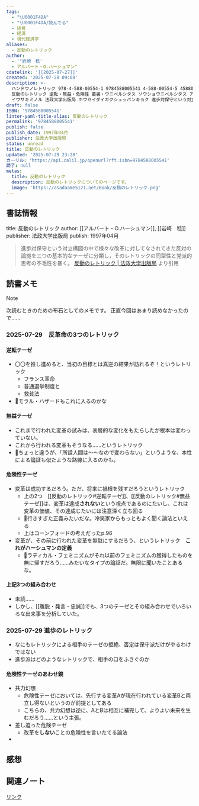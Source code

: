 ```yaml
---
tags:
  - "\U0001F4DA"
  - "\U0001F4DA/読んでる"
  - 経営
  - 経済
  - 現代経済学
aliases:
  - 反動のレトリック
author:
  - '"岩崎　稔'
  - アルバート・O.ハーシュマン"
cdatelink: '[[2025-07-27]]'
created: '2025-07-28 09:08'
description: >-
  ハンドウノレトリック 978-4-588-00554-1 9784588005541 4-588-00554-5 4588005545 1330
  反動のレトリック 逆転・無益・危険性 叢書・ウニベルシタス ソウショウニベルシタス アルバート・O.ハーシュマン 岩崎稔 ハーシュマン，A.O.
  イワサキミノル 法政大学出版局 ホウセイダイガクシュッパンキョク 進歩対保守という対立構図の中で様々な改革に
draft: false
ISBN: '9784588005541'
linter-yaml-title-alias: 反動のレトリック
permalink: '9784588005541'
publish: false
publish_date: 1997年04月
publisher: 法政大学出版局
status: unread
title: 反動のレトリック
updated: '2025-07-29 23:28'
カーリル: 'https://api.calil.jp/openurl?rft.isbn=9784588005541'
読了: null
metas:
  title: 反動のレトリック
  description: 反動のレトリックについてのページです。
  image: 'https://asadaame5121.net/Book/反動のレトリック.png'
---
```

## 書誌情報
title: 反動のレトリック
author: [[アルバート・O.ハーシュマン]], [[岩崎　稔]]
publisher: 法政大学出版局
publish: 1997年04月

> 進歩対保守という対立構図の中で様々な改革に対してなされてきた反対の論拠を三つの基本的なテーゼに分類し，そのレトリックの同型性と党派的思考の不毛性を暴く。
>[反動のレトリック \| 法政大学出版局](https://www.h-up.com/books/isbn978-4-588-00554-1.html) より引用 


## 読書メモ

> [!NOTE] 
>次読むときのための布石としてのメモです。
>正直今回はあまり読めなかったので……

### 2025-07-29　反革命の3つのレトリック
#### 逆転テーゼ
- 〇〇を推し進めると、当初の目標とは真逆の結果が訪れるぞ！というレトリック
	- フランス革命
	- 普通選挙制度と
	- 救貧法
- 💭モラル・ハザードもこれに入るのかな
#### 無益テーゼ
- これまで行われた変革の試みは、表層的な変化をもたらしたが根本は変わっていない。
- これから行われる変革もそうなる……というレトリック
- 💭ちょっと違うが、「所詮人間は〜〜なので変わらない」というような、本性による論証も似たような路線に入るのかも。
#### 危険性テーゼ
- 変革は成功するだろう。ただ、将来に禍根を残すだろうというレトリック
	- 上の2つ　[[反動のレトリック#逆転テーゼ]]、[[反動のレトリック#無益テーゼ]]は、変革は達成**されない**という視点であるのにたいし、これは変革の価値、その達成じたいには注意深く立ち回る
	- 💭行きすぎた正義みたいだな。冷笑家からもっともよく聞く論法といえる
	- 上はコーンフォードの考えだったp.96
- 変革が、その前に行われた変革を無駄にするだろう、というレトリック　**これがハーシュマンの定義**
	- 💭ラディカル・フェミニズムがそれ以前のフェミニズムの獲得したものを無に帰すだろう……みたいなタイプの論証だ。無限に聞いたことあるな。
#### 上記3つの組み合わせ
- 未読……
- しかし、[[離脱・発言・忠誠]]でも、3つのテーゼとその組み合わせでいろいろな出来事を分析していた。

### 2025-07-29 進歩のレトリック
- なにもレトリックによる相手のテーゼの拒絶、否定は保守派だけがやるわけではない
- 進歩派はどのようなレトリックで、相手の口をふさぐのか
#### 危険性テーゼのあわせ鏡
- 共力幻想
	- 危険性テーゼにおいては、先行する変革Aが現在行われている変革Bと両立し得ないというのが前提としてある
	- こちらの、共力幻想は逆に、AとBは相互に補完して、よりよい未来を生むだろう……という主張。
- 差し迫った危険テーゼ
	- 改革を**しない**ことの危険性を言いたてる論法
- 


## 感想
## 関連ノート

<a href="https://asadaame5121.net/9784588005541" class="u-url">リンク</a>
